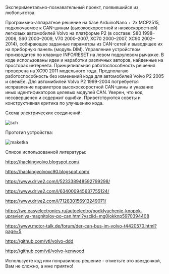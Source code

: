 Экспериментально-познавательный проект, появившийся из любопытства.

Программно-аппаратное решение на базе ArduinoNano + 2x MCP2515, подключаемое к CAN-шинам (высокоскоростной и низкоскоростной) легковых автомобилей Volvo на платформе P2 (в составе: S80 1998–2006, S60 2000–2009, V70 2000–2007, XC70 2000–2007, XC90 2002–2014), собирающее заданные параметры из CAN-сетей и выводящее их на приборную панель (модуль DIM). 
Управление устройством производится по клавише INFO/RESET на левом подрулевом рычажке. В коде использованы идеи и наработки различных авторов, найденные на просторах интернета. Принципиальная работоспособность решения проверена на XC90 2011 модельного года. Предполагаю работоспособность без изменений кода для автомобилей Volvo P2 2005 и свежЕе. Для автомибилей Volvo P2 1999-2004 потребуется исправление параметров высокоскоростной CAN-шины и указание иных идентификаторов целевых модулей CAN.
Уверен, что код несовершенен и содержит ошибки. Приветствуются советы и конструктивная критика по улучшению кода.

Схема электрических соединений:

![sch](https://github.com/user-attachments/assets/a9c4d5ac-88a2-4806-ad35-0f1725c3ff0b)

Прототип устройства:

![maketka](https://github.com/user-attachments/assets/5be5c6c2-51c5-4f7b-aff3-67c877ceeaf5)

Список использованной литературы:

https://hackingvolvo.blogspot.com/

https://hackingvolvoxc90.blogspot.com/

https://www.drive2.com/l/523338948592799298/

https://www.drive2.com/l/634000945637755124/

https://www.drive2.com/l/712830156913249071/

https://we.easyelectronics.ru/autoelectro/podklyuchenie-knopok-upravleniya-magnitoloy-po-can.html?ysclid=mg0iokknp5970394408

https://www.motor-talk.de/forum/der-can-bus-im-volvo-t4420570.html?page=5

https://github.com/vtl/volvo-ddd

https://github.com/vtl/volvo-kenwood


Используете код или понравилось решение - отметьте это звездочкой, Вам не сложно, а мне приятно!
